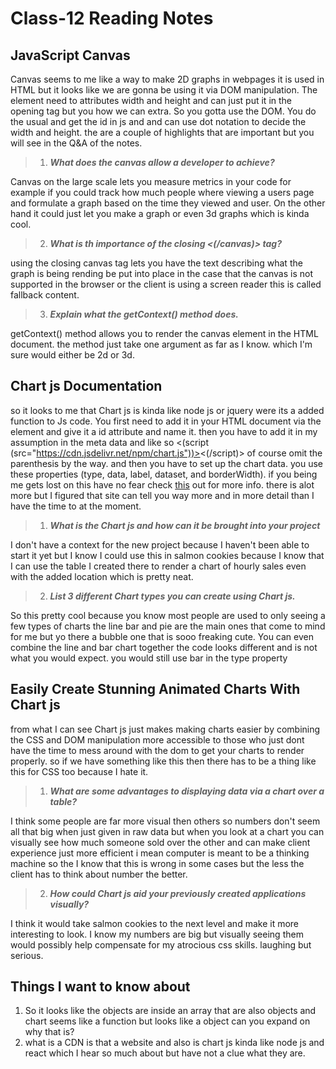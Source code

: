 # Class-12 Reading Notes

## JavaScript Canvas

Canvas seems to me like a way to make 2D graphs in webpages it is used in HTML but it looks like we are gonna be using it via DOM manipulation. The element need to attributes width and height and can just put it in the opening tag but you how we can extra. So you gotta use the DOM. You do the usual and get the id in js and and can use dot notation to decide the width and height. the are a couple of highlights that are important but you will see in the Q&A of the notes.

>1. ***What does the canvas allow a developer to achieve?***

Canvas on the large scale lets you measure metrics in your code for example if you could track how much people where viewing a users page and formulate a graph based on the time they viewed and user. On the other hand it could just let you make a graph or even 3d graphs which is kinda cool.

> 2. ***What is th importance of the closing <(/canvas)> tag?***

using the closing canvas tag lets you have the text describing what  the graph is being rending be put into place in the case that the canvas is not supported in the browser or the client is using a screen reader this is called fallback content.

> 3. ***Explain what the getContext() method does.***

 getContext() method allows you to render the canvas element in the HTML document. the method just take one argument as far as I know. which I'm sure would either be 2d or 3d.
>
## Chart js Documentation

so it looks to me that Chart js is kinda like node js or jquery were its a added function to Js code. You first need to add it in your HTML document via the element and give it a id attribute and name it. then you have to add it in my assumption in the meta data and like so <(script (src="https://cdn.jsdelivr.net/npm/chart.js"))><(/script)> of course omit the parenthesis by the way. and then you have to set up the chart data. you use these properties (type, data, label, dataset, and borderWidth). if you being me gets lost on this have no fear check [this](https://www.chartjs.org/docs/latest/) out for more info. there is alot more but I figured that site can tell you way more and in more detail than I have the time to at the moment. 

>1. ***What is the Chart js and how can it be brought into your project***

I don't have a context for the new project because I haven't been able to start it yet but I know I could use this in salmon cookies because I know that I can use the table I created there to render a chart of hourly sales even with the added location which is pretty neat.

>2. ***List 3 different Chart types you can create using Chart js.***

So this pretty cool because you know most people are used to only seeing a few types of charts the line bar and pie are the main ones that come to mind for me but yo there a bubble one that is sooo freaking cute. You can even combine the line and bar chart together the code looks different and is not what you would expect. you would still use bar in the type property

## Easily Create Stunning Animated Charts With Chart js

from what I can see Chart js just makes making charts easier by combining the CSS and DOM manipulation more accessible to those who just dont have the time to mess around with the dom to get your charts to render properly. so if we have something like this then there has to be a thing like this for CSS too because I hate it. 

>1. ***What are some advantages to displaying data via a chart over a table?***

I think some people are far more visual then others so numbers don't seem all that big when just given in raw data but when you look at a chart you can visually see how much someone sold over the other and can make client experience just more efficient i mean  computer is meant to be a thinking machine so the I know that this is wrong in some cases but the less the client has to think about number the better. 

>2. ***How could Chart js aid your previously created applications visually?*** 

I think it would take salmon cookies to the next level and make it more interesting to look. I know my numbers are big but visually seeing them would possibly help compensate for my atrocious css skills. laughing but serious.  

## Things I want to know about

1. So it looks like the objects are inside an array that are also objects and chart seems like a function but looks like a object can you expand on why that is?
2. what is a CDN is that a website and also is chart js kinda like node js and react which I hear so much about but have not a clue what they are.
